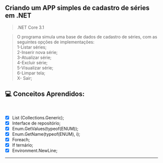 ## Criando um APP simples de cadastro de séries em .NET

> .NET Core 3.1

> O programa simula uma base de dados de cadastro de séries, com as seguintes opções de implementações: <br> 
> 1-Listar séries;<br> 
> 2-Inserir nova série;<br> 
> 3-Atualizar série;<br> 
> 4-Excluir série;<br> 
> 5-Visualizar série;<br> 
> 6-Limpar tela;<br> 
> X- Sair;<br> 


## 💻 Conceitos Aprendidos:
<br>

- [X] List<T> (Collections.Generic);
- [X] Interface de repositório;
- [X] Enum.GetValues(typeof(ENUM));
- [X] Enum.GetName(typeof(ENUM), i);
- [X] Foreach;
- [X] If ternário;
- [X] Environment.NewLine;
___________________________________________________________________________________________________________________________________________
